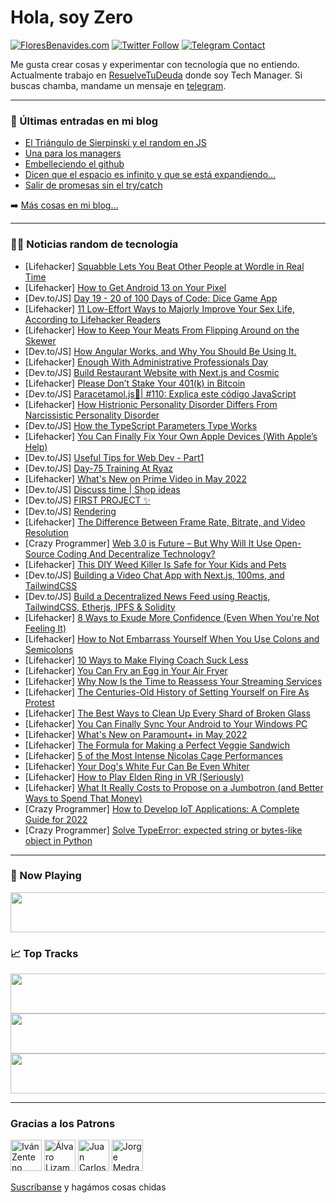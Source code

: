 # Hola, soy Zero

[![FloresBenavides.com](https://img.shields.io/website?down_message=oops&label=MiBlog&style=for-the-badge&up_message=online&url=https%3A%2F%2Ffloresbenavides.com)](https://floresbenavides.com) [![Twitter Follow](https://img.shields.io/twitter/follow/ZeroDragon?color=%231DA1F2&label=Follow&logo=twitter&logoColor=ffffff&style=for-the-badge)](https://twitter.com/zerodragon) [![Telegram Contact](https://img.shields.io/badge/escr%C3%ADbeme-ZeroDragon-%2326A5E4?style=for-the-badge&logo=telegram)](https://t.me/zerodragon)

Me gusta crear cosas y experimentar con tecnología que no entiendo.
Actualmente trabajo en [ResuelveTuDeuda](http://github.com/resuelve) donde soy Tech Manager.
Si buscas chamba, mandame un mensaje en [telegram](https://t.me/zerodragon).

---

### 📕 Últimas entradas en mi blog
<!-- BLOG-POST-LIST:START -->
- [El Triángulo de Sierpinski y el random en JS](https://floresbenavides.com/el-triangulo-de-sierpinski-y-el-random-en-js/)
- [Una para los managers](https://floresbenavides.com/una-para-los-managers/)
- [Embelleciendo el github](https://floresbenavides.com/embelleciendo-el-github/)
- [Dicen que el espacio es infinito y que se está expandiendo…](https://floresbenavides.com/dicen-que-el-espacio-es-infinito-y-que-se-esta-expandiendo/)
- [Salir de promesas sin el try/catch](https://floresbenavides.com/salir-de-promesas-sin-el-try-catch/)
<!-- BLOG-POST-LIST:END -->

➡️ [Más cosas en mi blog...](https://floresbenavides.com)

---

### 👨‍💻 Noticias random de tecnología
<!-- TECH-POSTS:START -->
- [Lifehacker] [Squabble Lets You Beat Other People at Wordle in Real Time](https://lifehacker.com/squabble-lets-you-beat-other-people-at-wordle-in-real-t-1848849342)
- [Lifehacker] [How to Get Android 13 on Your Pixel](https://lifehacker.com/how-to-get-android-13-on-your-pixel-1848848786)
- [Dev.to/JS] [Day 19 - 20 of 100 Days of Code: Dice Game App](https://dev.to/nkemdev/day20-of-100-days-of-code-4a39)
- [Lifehacker] [11 Low-Effort Ways to Majorly Improve Your Sex Life, According to Lifehacker Readers](https://lifehacker.com/11-low-effort-ways-to-majorly-improve-your-sex-life-ac-1848844935)
- [Lifehacker] [How to Keep Your Meats From Flipping Around on the Skewer](https://lifehacker.com/how-to-keep-your-meats-from-flipping-around-on-the-skew-1848849185)
- [Dev.to/JS] [How Angular Works, and Why You Should Be Using It.](https://dev.to/chadwinjdeysel/how-angular-works-and-why-you-should-be-using-it-1b93)
- [Lifehacker] [Enough With Administrative Professionals Day](https://lifehacker.com/enough-with-administrative-professionals-day-1848849174)
- [Dev.to/JS] [Build Restaurant Website with Next.js and Cosmic](https://dev.to/naira_gezhoyan/build-restaurant-website-with-nextjs-and-cosmic-3olb)
- [Lifehacker] [Please Don’t Stake Your 401&lpar;k&rpar; in Bitcoin](https://lifehacker.com/please-don-t-stake-your-401-k-in-bitcoin-1848848959)
- [Dev.to/JS] [Paracetamol.js💊| #110: Explica este código JavaScript](https://dev.to/duxtech/paracetamoljs-110-explica-este-codigo-javascript-38np)
- [Lifehacker] [How Histrionic Personality Disorder Differs From Narcissistic Personality Disorder](https://lifehacker.com/how-histrionic-personality-disorder-differs-from-narcis-1848847780)
- [Dev.to/JS] [How the TypeScript Parameters Type Works](https://dev.to/smpnjn/how-the-typescript-parameters-type-works-49p5)
- [Lifehacker] [You Can Finally Fix Your Own Apple Devices &lpar;With Apple’s Help&rpar;](https://lifehacker.com/you-can-finally-fix-your-own-apple-devices-with-apple-1848847963)
- [Dev.to/JS] [Useful Tips for Web Dev - Part1](https://dev.to/atulbhattsystem32/useful-tips-for-web-dev-part1-5061)
- [Dev.to/JS] [Day-75 Training At Ryaz](https://dev.to/mahin651/day-75-training-at-ryaz-4ilh)
- [Lifehacker] [What&#39;s New on Prime Video in May 2022](https://lifehacker.com/whats-new-on-prime-video-in-may-2022-1848848337)
- [Dev.to/JS] [Discuss time | Shop ideas](https://dev.to/maklut/discuss-time-3l88)
- [Dev.to/JS] [FIRST PROJECT ✨](https://dev.to/abhimanyut0800/first-project-389h)
- [Dev.to/JS] [Rendering](https://dev.to/benoah/rendering-5a3l)
- [Lifehacker] [The Difference Between Frame Rate, Bitrate, and Video Resolution](https://lifehacker.com/the-difference-between-frame-rate-bitrate-and-video-r-1848848182)
- [Crazy Programmer] [Web 3.0 is Future – But Why Will It Use Open-Source Coding And Decentralize Technology?](https://www.thecrazyprogrammer.com/2022/04/web-3-0.html)
- [Lifehacker] [This DIY Weed Killer Is Safe for Your Kids and Pets](https://lifehacker.com/this-diy-weed-killer-is-safe-for-your-kids-and-pets-1848846558)
- [Dev.to/JS] [Building a Video Chat App with Next.js, 100ms, and TailwindCSS](https://dev.to/asayerio_techblog/building-a-video-chat-app-with-nextjs-100ms-and-tailwindcss-1oc)
- [Dev.to/JS] [Build a Decentralized News Feed using Reactjs, TailwindCSS, Etherjs, IPFS &amp; Solidity](https://dev.to/olanetsoft/build-a-decentralized-news-feed-using-reactjs-tailwindcss-etherjs-ipfs-solidity-13jl)
- [Lifehacker] [8 Ways to Exude More Confidence &lpar;Even When You&#39;re Not Feeling It&rpar;](https://lifehacker.com/8-ways-to-exude-more-confidence-even-when-youre-not-fe-1848843069)
- [Lifehacker] [How to Not Embarrass Yourself When You Use Colons and Semicolons](https://lifehacker.com/how-to-use-a-semicolon-without-fucking-it-up-1848844770)
- [Lifehacker] [10 Ways to Make Flying Coach Suck Less](https://lifehacker.com/10-ways-to-make-flying-coach-suck-less-1848844989)
- [Lifehacker] [You Can Fry an Egg in Your Air Fryer](https://lifehacker.com/you-can-fry-an-egg-in-your-air-fryer-1848845216)
- [Lifehacker] [Why Now Is the Time to Reassess Your Streaming Services](https://lifehacker.com/why-now-is-the-time-to-reassess-your-streaming-service-1848844490)
- [Lifehacker] [The Centuries-Old History of Setting Yourself on Fire As Protest](https://lifehacker.com/the-centuries-old-history-of-setting-yourself-on-fire-a-1848844827)
- [Lifehacker] [The Best Ways to Clean Up Every Shard of Broken Glass](https://lifehacker.com/the-best-ways-to-clean-up-broken-glass-1848844475)
- [Lifehacker] [You Can Finally Sync Your Android to Your Windows PC](https://lifehacker.com/you-can-finally-sync-your-android-to-your-windows-pc-1848805207)
- [Lifehacker] [What&#39;s New on Paramount+ in May 2022](https://lifehacker.com/whats-new-on-paramount-in-may-2022-1848843976)
- [Lifehacker] [The Formula for Making a Perfect Veggie Sandwich](https://lifehacker.com/the-formula-for-making-a-perfect-veggie-sandwich-1848843734)
- [Lifehacker] [5 of the Most Intense Nicolas Cage Performances](https://lifehacker.com/5-of-the-most-intense-nicolas-cage-performances-1848843193)
- [Lifehacker] [Your Dog&#39;s White Fur Can Be Even Whiter](https://lifehacker.com/your-dogs-white-fur-can-be-even-whiter-1848842959)
- [Lifehacker] [How to Play Elden Ring in VR &lpar;Seriously&rpar;](https://lifehacker.com/how-to-play-elden-ring-in-vr-seriously-1848842785)
- [Lifehacker] [What It Really Costs to Propose on a Jumbotron &lpar;and Better Ways to Spend That Money&rpar;](https://lifehacker.com/what-it-really-costs-to-propose-on-a-jumbotron-and-bet-1848842775)
- [Crazy Programmer] [How to Develop IoT Applications: A Complete Guide for 2022](https://www.thecrazyprogrammer.com/2022/04/how-to-develop-iot-applications.html)
- [Crazy Programmer] [Solve TypeError: expected string or bytes-like object in Python](https://www.thecrazyprogrammer.com/2022/04/expected-string-or-bytes-like-object.html)<!-- TECH-POSTS:END -->

---

### 🎵 Now Playing
<a href="https://spotify-now-playing-dun.vercel.app/now-playing?open"><img src="https://spotify-now-playing-dun.vercel.app/now-playing" width="540" height="64"></a>

### 📈 Top Tracks
<a href="https://spotify-now-playing-dun.vercel.app/top-tracks?i=1&open"><img src="https://spotify-now-playing-dun.vercel.app/top-tracks?i=1" width="540" height="64"></a>
<a href="https://spotify-now-playing-dun.vercel.app/top-tracks?i=2&open"><img src="https://spotify-now-playing-dun.vercel.app/top-tracks?i=2" width="540" height="64"></a>
<a href="https://spotify-now-playing-dun.vercel.app/top-tracks?i=3&open"><img src="https://spotify-now-playing-dun.vercel.app/top-tracks?i=3" width="540" height="64"></a>

---

### Gracias a los Patrons
[<img src="https://avatars.githubusercontent.com/u/243380?v=4" alt="Iván Zenteno" width="50px">](https://github.com/k001) [<img src="https://avatars.githubusercontent.com/u/19955639?v=4" alt="Álvaro Lizama" width="50px">](https://github.com/alvarolizama) [<img src="https://avatars.githubusercontent.com/u/2718753?v=4" alt="Juan Carlos Ruiz" width="50px">](https://github.com/JuanCrg90) [<img src="https://avatars.githubusercontent.com/u/37025?v=4" alt="Jorge Medrano" width="50px">](https://github.com/h1pp1e) 

[Suscríbanse](https://www.patreon.com/zerodragon) y hagámos cosas chidas
